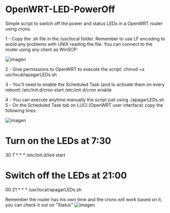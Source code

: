 # OpenWRT-LED-PowerOff
Simple script to switch off the power and status LEDs in a OpenWRT router using crons.

1 - Copy the .sh file in the /usr/local folder. Remember to use LF encoding to avoid any problems with UNIX reading the file. You can connect to the router using any client as WinSCP:

![imagen](https://user-images.githubusercontent.com/13574613/117520532-ed90fa00-afa8-11eb-8e22-36f82f5e9338.png)

2 - Give permissions to OpenWRT to execute the script:
  chmod +x usr/local/apagarLEDs.sh

3 - You'll need to enable the Scheduled Task (and to activate them on every reboot)
  /etc/init.d/cron start
  /etc/init.d/cron enable
  
4 - You can execute anytime manually the script just using ./apagarLEDs.sh
5 - On the Scheduled Task tab on LUCI (OpenWRT user interface) copy the following lines:

![imagen](https://user-images.githubusercontent.com/13574613/117520578-25983d00-afa9-11eb-9e51-1d96b9ea6478.png)

# Turn on the LEDs at 7:30
30 7 * * * /etc/init.d/led start

# Switch off the LEDs at 21:00
00 21 * * * /usr/local/apagarLEDs.sh

Remember the router has his own time and the crons will work based on it, you can check it out on "Status"
![imagen](https://user-images.githubusercontent.com/13574613/117520633-61330700-afa9-11eb-8c5d-f240b291301b.png)
